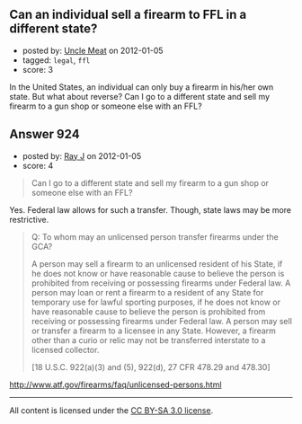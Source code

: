 ## Can an individual sell a firearm to FFL in a different state?

- posted by: [Uncle Meat](https://stackexchange.com/users/-1/49-uncle-meat) on 2012-01-05
- tagged: `legal`, `ffl`
- score: 3

<p>In the United States, an individual can only buy a firearm in his/her own state. But what about reverse? Can I go to a different state and sell my firearm to a gun shop or someone else with an FFL?</p>



## Answer 924

- posted by: [Ray J](https://stackexchange.com/users/-1/166-ray-j) on 2012-01-05
- score: 4

<blockquote>
  <p>Can I go to a different state and sell my firearm to a gun shop or someone else with an FFL?</p>
</blockquote>

<p>Yes.  Federal law allows for such a transfer.  Though, state laws may be more restrictive.</p>

<blockquote>
  <p>Q: To whom may an unlicensed person transfer firearms under the GCA?</p>
  
  <p>A person may sell a firearm to an unlicensed resident of his State, if he does not know or have reasonable cause to believe the person is prohibited from receiving or possessing firearms under Federal law. A person may loan or rent a firearm to a resident of any State for temporary use for lawful sporting purposes, if he does not know or have reasonable cause to believe the person is prohibited from receiving or possessing firearms under Federal law. A person may sell or transfer a firearm to a licensee in any State. However, a firearm other than a curio or relic may not be transferred interstate to a licensed collector.</p>
  
  <p>[18 U.S.C. 922(a)(3) and (5), 922(d), 27 CFR 478.29 and 478.30]</p>
</blockquote>

<p><a href="http://www.atf.gov/firearms/faq/unlicensed-persons.html" rel="nofollow">http://www.atf.gov/firearms/faq/unlicensed-persons.html</a></p>




---

All content is licensed under the [CC BY-SA 3.0 license](https://creativecommons.org/licenses/by-sa/3.0/).
